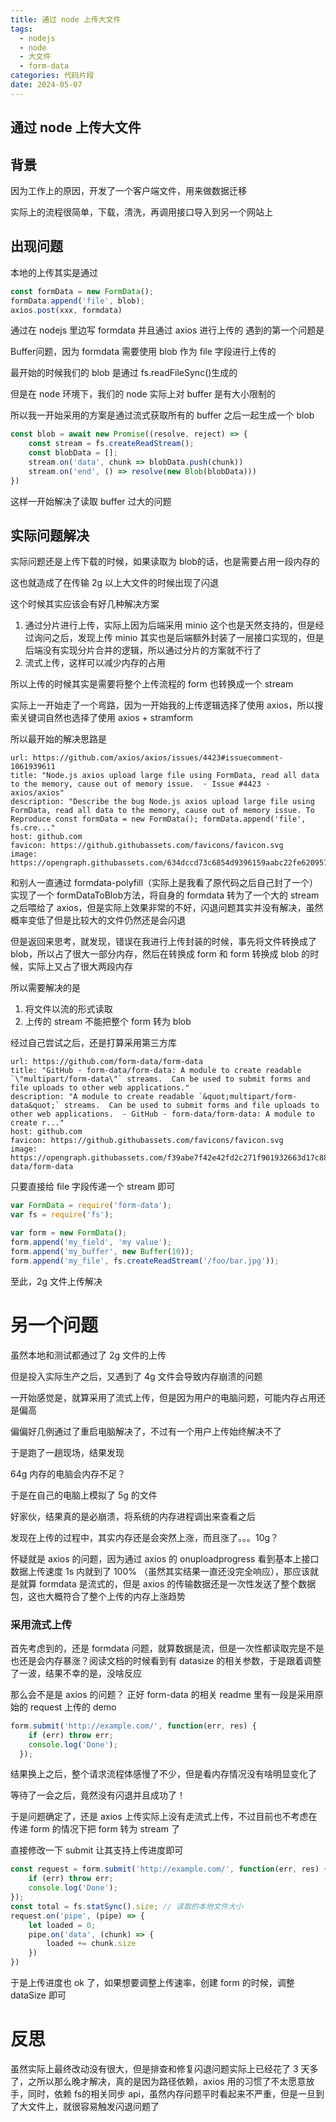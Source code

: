 ```yaml
---
title: 通过 node 上传大文件
tags:
  - nodejs
  - node
  - 大文件
  - form-data
categories: 代码片段
date: 2024-05-07
---
```


## 通过 node 上传大文件

## 背景
因为工作上的原因，开发了一个客户端文件，用来做数据迁移

实际上的流程很简单，下载，清洗，再调用接口导入到另一个网站上

## 出现问题

本地的上传其实是通过 
```javascript
const formData = new FormData();
formData.append('file', blob);
axios.post(xxx, formdata)
```
通过在 nodejs 里边写 formdata 并且通过 axios 进行上传的
遇到的第一个问题是

Buffer问题，因为 formdata 需要使用 blob 作为 file 字段进行上传的

最开始的时候我们的 blob 是通过 fs.readFileSync()生成的

但是在 node 环境下，我们的 node 实际上对 buffer 是有大小限制的

所以我一开始采用的方案是通过流式获取所有的 buffer 之后一起生成一个 blob
```javascript
const blob = await new Promise((resolve, reject) => {
	const stream = fs.createReadStream();
	const blobData = [];
	stream.on('data', chunk => blobData.push(chunk))
	stream.on('end', () => resolve(new Blob(blobData)))
})

```

这样一开始解决了读取 buffer 过大的问题

## 实际问题解决
实际问题还是上传下载的时候，如果读取为 blob的话，也是需要占用一段内存的

这也就造成了在传输 2g 以上大文件的时候出现了闪退

这个时候其实应该会有好几种解决方案

1. 通过分片进行上传，实际上因为后端采用 minio 这个也是天然支持的，但是经过询问之后，发现上传 minio 其实也是后端额外封装了一层接口实现的，但是后端没有实现分片合并的逻辑，所以通过分片的方案就不行了
2. 流式上传，这样可以减少内存的占用

所以上传的时候其实是需要将整个上传流程的 form 也转换成一个 stream

实际上一开始走了一个弯路，因为一开始我的上传逻辑选择了使用 axios，所以搜索关键词自然也选择了使用 axios + stramform

所以最开始的解决思路是


```cardlink
url: https://github.com/axios/axios/issues/4423#issuecomment-1061939611
title: "Node.js axios upload large file using FormData, read all data to the memory, cause out of memory issue.  · Issue #4423 · axios/axios"
description: "Describe the bug Node.js axios upload large file using FormData, read all data to the memory, cause out of memory issue. To Reproduce const formData = new FormData(); formData.append('file', fs.cre..."
host: github.com
favicon: https://github.githubassets.com/favicons/favicon.svg
image: https://opengraph.githubassets.com/634dccd73c6854d9396159aabc22fe62095782d07c3cd73cd2ad5eb01b9f55dc/axios/axios/issues/4423
```

和别人一直通过 formdata-polyfill（实际上是我看了原代码之后自己封了一个）实现了一个 formDataToBlob方法，将自身的 formdata 转为了一个大的 stream 之后喂给了 axios，但是实际上效果非常的不好，闪退问题其实并没有解决，虽然概率变低了但是比较大的文件仍然还是会闪退

但是返回来思考，就发现，错误在我进行上传封装的时候，事先将文件转换成了 blob，所以占了很大一部分内存，然后在转换成 form 和 form 转换成 blob 的时候，实际上又占了很大两段内存

所以需要解决的是
1. 将文件以流的形式读取
2. 上传的 stream 不能把整个 form 转为 blob

经过自己尝试之后，还是打算采用第三方库


```cardlink
url: https://github.com/form-data/form-data
title: "GitHub - form-data/form-data: A module to create readable `\"multipart/form-data\"` streams.  Can be used to submit forms and file uploads to other web applications."
description: "A module to create readable `&quot;multipart/form-data&quot;` streams.  Can be used to submit forms and file uploads to other web applications.  - GitHub - form-data/form-data: A module to create r..."
host: github.com
favicon: https://github.githubassets.com/favicons/favicon.svg
image: https://opengraph.githubassets.com/f39abe7f42e42fd2c271f901932663d17c8872ebfd81469f16de1e19564a8b75/form-data/form-data
```

只要直接给 file 字段传递一个 stream 即可

```js
var FormData = require('form-data');
var fs = require('fs');

var form = new FormData();
form.append('my_field', 'my value');
form.append('my_buffer', new Buffer(10));
form.append('my_file', fs.createReadStream('/foo/bar.jpg'));
```

至此，2g 文件上传解决

# 另一个问题
虽然本地和测试都通过了 2g 文件的上传

但是投入实际生产之后，又遇到了 4g 文件会导致内存崩溃的问题

一开始感觉是，就算采用了流式上传，但是因为用户的电脑问题，可能内存占用还是偏高

偏偏好几例通过了重启电脑解决了，不过有一个用户上传始终解决不了

于是跑了一趟现场，结果发现

64g 内存的电脑会内存不足？

于是在自己的电脑上模拟了 5g 的文件

好家伙，结果真的是必崩溃，将系统的内存进程调出来查看之后

发现在上传的过程中，其实内存还是会突然上涨，而且涨了。。。10g？

怀疑就是 axios 的问题，因为通过 axios 的 onuploadprogress 看到基本上接口数据上传速度 1s 内就到了 100% （虽然其实结果一直还没完全响应），那应该就是就算 formdata 是流式的，但是 axios 的传输数据还是一次性发送了整个数据包，这也大概符合了整个上传的内存上涨趋势

### 采用流式上传

首先考虑到的，还是 formdata 问题，就算数据是流，但是一次性都读取完是不是也还是会内存暴涨？阅读文档的时候看到有 datasize 的相关参数，于是跟着调整了一波，结果不幸的是，没啥反应

那么会不是是 axios 的问题？
正好 form-data 的相关 readme 里有一段是采用原始的 request 上传的 demo

```javascript
form.submit('http://example.com/', function(err, res) {
    if (err) throw err;
    console.log('Done');
  });
```

结果换上之后，整个请求流程体感慢了不少，但是看内存情况没有啥明显变化了

等待了一会之后，竟然没有闪退并且成功了！

于是问题确定了，还是 axios 上传实际上没有走流式上传，不过目前也不考虑在传递 form 的情况下把 form 转为 stream 了

直接修改一下 submit 让其支持上传进度即可

```javascript
const request = form.submit('http://example.com/', function(err, res) {
    if (err) throw err;
    console.log('Done');
});
const total = fs.statSync().size; // 读取的本地文件大小
request.on('pipe', (pipe) => {
	let loaded = 0;
	pipe.on('data', (chunk) => {
		loaded += chunk.size
	})
})

```

于是上传进度也 ok 了，如果想要调整上传速率，创建 form 的时候，调整 dataSize 即可


# 反思

虽然实际上最终改动没有很大，但是排查和修复闪退问题实际上已经花了 3 天多了，之所以那么晚才解决，真的是因为路径依赖，axios 用的习惯了不太愿意放手，同时，依赖 fs的相关同步 api，虽然内存问题平时看起来不严重，但是一旦到了大文件上，就很容易触发闪退问题了